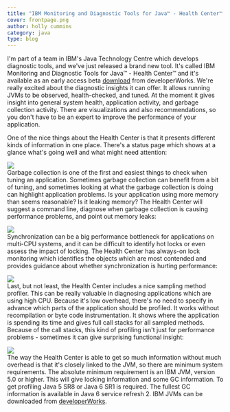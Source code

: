 ```yaml
---
title: "IBM Monitoring and Diagnostic Tools for Java™ - Health Center™ is now available"
cover: frontpage.png
author: holly cummins
category: java
type: blog
---
```


I'm part of a team in IBM's Java Technology Centre which develops diagnostic tools, and we've just released a brand new tool. It's called IBM Monitoring and Diagnostic Tools for Java™ - Health Center™ and it's available as an early access beta [download](https://www14.software.ibm.com/iwm/web/cc/earlyprograms/ibm/ibmmdtjhc/) from developerWorks. We're really excited about the diagnostic insights it can offer. It allows running JVMs to be observed, health-checked, and tuned. At the moment it gives insight into general system health, application activity, and garbage collection activity. There are visualizations and also recommendations, so you don't have to be an expert to improve the performance of your application.

One of the nice things about the Health Center is that it presents different kinds of information in one place. There's a status page which shows at a glance what's going well and what might need attention:

[![](http://1.bp.blogspot.com/_CzL4MgtWqlE/SNqgVSLn2tI/AAAAAAAAABI/Znf4aFGRpGM/s400/frontpage.gif)](http://1.bp.blogspot.com/_CzL4MgtWqlE/SNqgVSLn2tI/AAAAAAAAABI/Znf4aFGRpGM/s1600-h/frontpage.gif)  
Garbage collection is one of the first and easiest things to check when tuning an application. Sometimes garbage collection can benefit from a bit of tuning, and sometimes looking at what the garbage collection is doing can highlight application problems. Is your application using more memory than seems reasonable? Is it leaking memory? The Health Center will suggest a command line, diagnose when garbage collection is causing performance problems, and point out memory leaks:

[![](http://3.bp.blogspot.com/_CzL4MgtWqlE/SNqgp47_ztI/AAAAAAAAABQ/Y5UxDuI6U1k/s400/gc.gif)](http://3.bp.blogspot.com/_CzL4MgtWqlE/SNqgp47_ztI/AAAAAAAAABQ/Y5UxDuI6U1k/s1600-h/gc.gif)  
Synchronization can be a big performance bottleneck for applications on multi-CPU systems, and it can be difficult to identify hot locks or even assess the impact of locking. The Health Center has always-on lock monitoring which identifies the objects which are most contended and provides guidance about whether synchronization is hurting performance:

[![](http://4.bp.blogspot.com/_CzL4MgtWqlE/SNqg1bEmKOI/AAAAAAAAABY/p25SXD7jbT0/s400/locking.gif)](http://4.bp.blogspot.com/_CzL4MgtWqlE/SNqg1bEmKOI/AAAAAAAAABY/p25SXD7jbT0/s1600-h/locking.gif)  
Last, but not least, the Health Center includes a nice sampling method profiler. This can be really valuable in diagnosing applications which are using high CPU. Because it's low overhead, there's no need to specify in advance which parts of the application should be profiled. It works without recompilation or byte code instrumentation. It shows where the application is spending its time and gives full call stacks for all sampled methods. Because of the call stacks, this kind of profiling isn't just for performance problems - sometimes it can give surprising functional insight:

[![](http://3.bp.blogspot.com/_CzL4MgtWqlE/SNqhAcE9xWI/AAAAAAAAABg/gRndtmObs7o/s400/profile.gif)](http://3.bp.blogspot.com/_CzL4MgtWqlE/SNqhAcE9xWI/AAAAAAAAABg/gRndtmObs7o/s1600-h/profile.gif)  
The way the Health Center is able to get so much information without much overhead is that it's closely linked to the JVM, so there are minimum system requirements. The absolute minimum requirement is an IBM JVM, version 5.0 or higher. This will give locking information and some GC information. To get profiling Java 5 SR8 or Java 6 SR1 is required. The fullest GC information is available in Java 6 service refresh 2. IBM JVMs can be downloaded from [developerWorks](http://www.ibm.com/developerworks/java/jdk/).

